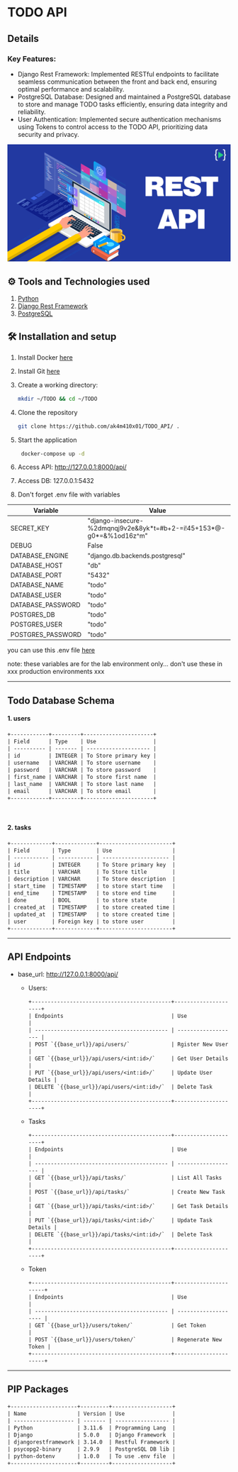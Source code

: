 # TODO API

## Details

### Key Features:

- Django Rest Framework: Implemented RESTful endpoints to facilitate seamless communication between the front and back end, ensuring optimal performance and scalability.
- PostgreSQL Database: Designed and maintained a PostgreSQL database to store and manage TODO tasks efficiently, ensuring data integrity and reliability.
- User Authentication: Implemented secure authentication mechanisms using Tokens to control access to the TODO API, prioritizing data security and privacy.

<div align="center">
   <img src="./assets/images/cover.png">
</div>

## ⚙ Tools and Technologies used

1. [Python](https://www.python.org/)
2. [Django Rest Framework](https://www.django-rest-framework.org/)
3. [PostgreSQL](https://www.postgresql.org/)

## 🛠 Installation and setup

1. Install Docker [here](https://www.docker.com/get-started/)
2. Install Git [here](https://git-scm.com/downloads)
3. Create a working directory:

   ```bash
   mkdir ~/TODO && cd ~/TODO
   ```

4. Clone the repository

   ```bash
   git clone https://github.com/ak4m410x01/TODO_API/ .
   ```

5. Start the application

   ```bash
    docker-compose up -d
   ```

6. Access API: http://127.0.0.1:8000/api/

7. Access DB: 127.0.0.1:5432

8. Don't forget .env file with variables

| Variable          | Value                                                                 |
| ----------------- | --------------------------------------------------------------------- |
| SECRET_KEY        | "django-insecure-%2dmqnqj9v2e&8yk\*t=#b+2-=i!45+153*@-g0*=&%1od16z^m" |
| DEBUG             | False                                                                 |
| DATABASE_ENGINE   | "django.db.backends.postgresql"                                       |
| DATABASE_HOST     | "db"                                                                  |
| DATABASE_PORT     | "5432"                                                                |
| DATABASE_NAME     | "todo"                                                                |
| DATABASE_USER     | "todo"                                                                |
| DATABASE_PASSWORD | "todo"                                                                |
| POSTGRES_DB       | "todo"                                                                |
| POSTGRES_USER     | "todo"                                                                |
| POSTGRES_PASSWORD | "todo"                                                                |

you can use this .env file [here](./.env)

note:
these variables are for the lab environment only... don't use these in xxx production environments xxx

---

## Todo Database Schema

#### 1. users

    +------------+---------+----------------------+
    | Field      | Type    | Use                  |
    | ---------- | ------- | -------------------- |
    | id         | INTEGER | To Store primary key |
    | username   | VARCHAR | To store username    |
    | password   | VARCHAR | To store password    |
    | first_name | VARCHAR | To store first name  |
    | last_name  | VARCHAR | To store last name   |
    | email      | VARCHAR | To store email       |
    +------------+---------+----------------------+

<br />

#### 2. tasks

    +-------------+-------------+-----------------------+
    | Field       | Type        | Use                   |
    | ----------- | ----------- | --------------------- |
    | id          | INTEGER     | To Store primary key  |
    | title       | VARCHAR     | To Store title        |
    | description | VARCHAR     | To Store description  |
    | start_time  | TIMESTAMP   | to store start time   |
    | end_time    | TIMESTAMP   | to store end time     |
    | done        | BOOL        | to store state        |
    | created_at  | TIMESTAMP   | to store created time |
    | updated_at  | TIMESTAMP   | to store created time |
    | user        | Foreign key | to store user         |
    +-------------+-------------+-----------------------+

---

## API Endpoints

- base_url: http://127.0.0.1:8000/api/

  - Users:

        +--------------------------------------------+---------------------+
        | Endpoints                                  | Use                 |
        | ------------------------------------------ | ------------------- |
        | POST `{{base_url}}/api/users/`             | Rgister New User    |
        | GET `{{base_url}}/api/users/<int:id>/`     | Get User Details    |
        | PUT `{{base_url}}/api/users/<int:id>/`     | Update User Details |
        | DELETE `{{base_url}}/api/users/<int:id>/`  | Delete Task         |
        +--------------------------------------------+---------------------+

  - Tasks

        +--------------------------------------------+---------------------+
        | Endpoints                                  | Use                 |
        | ------------------------------------------ | ------------------- |
        | GET `{{base_url}}/api/tasks/`              | List All Tasks      |
        | POST `{{base_url}}/api/tasks/`             | Create New Task     |
        | GET `{{base_url}}/api/tasks/<int:id>/`     | Get Task Details    |
        | PUT `{{base_url}}/api/tasks/<int:id>/`     | Update Task Details |
        | DELETE `{{base_url}}/api/tasks/<int:id>/`  | Delete Task         |
        +--------------------------------------------+---------------------+

  - Token

        +--------------------------------------------+----------------------+
        | Endpoints                                  | Use                  |
        | ------------------------------------------ | -------------------- |
        | GET `{{base_url}}/users/token/`            | Get Token            |
        | POST `{{base_url}}/users/token/`           | Regenerate New Token |
        +--------------------------------------------+----------------------+

---

## PIP Packages

    +---------------------+---------+-------------------+
    | Name                | Version | Use               |
    | ------------------- | ------- | ----------------- |
    | Python              | 3.11.6  | Programming Lang  |
    | Django              | 5.0.0   | Django Framework  |
    | djangorestframework | 3.14.0  | Restful Framework |
    | psycopg2-binary     | 2.9.9   | PostgreSQL DB lib |
    | python-dotenv       | 1.0.0   | To use .env file  |
    +---------------------+---------+-------------------+
